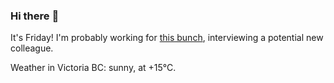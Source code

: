 ### Hi there :wave:

It's Friday! I'm probably working for [this bunch](https://github.com/kohofinancial), interviewing a potential new colleague.

Weather in Victoria BC: sunny, at +15°C.
